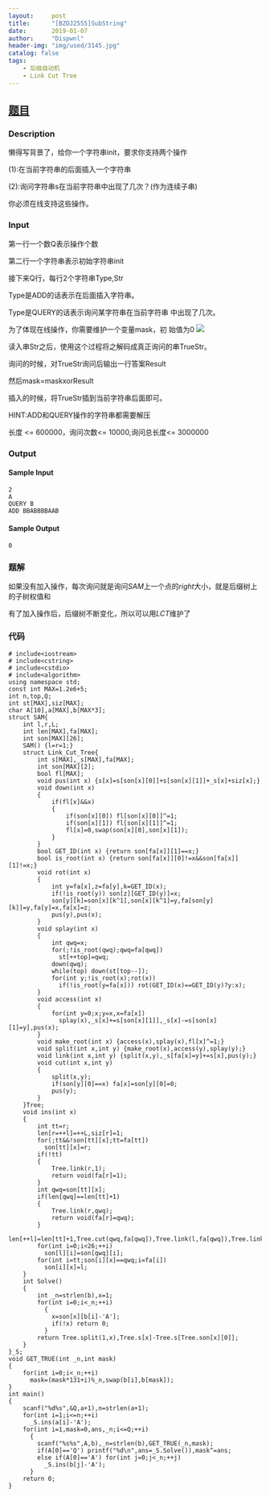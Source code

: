 ```yaml
---
layout:     post
title:      "[BZOJ2555]SubString"
date:       2019-01-07
author:     "Dispwnl"
header-img: "img/used/3145.jpg"
catalog: false
tags:
    - 后缀自动机
    - Link Cut Tree
---
```

## [题目](https://lydsy.com/JudgeOnline/problem.php?id=2555)
### Description
懒得写背景了，给你一个字符串init，要求你支持两个操作

(1):在当前字符串的后面插入一个字符串

(2):询问字符串s在当前字符串中出现了几次？(作为连续子串)

你必须在线支持这些操作。

### Input
第一行一个数Q表示操作个数

第二行一个字符串表示初始字符串init

接下来Q行，每行2个字符串Type,Str

Type是ADD的话表示在后面插入字符串。

Type是QUERY的话表示询问某字符串在当前字符串
中出现了几次。

为了体现在线操作，你需要维护一个变量mask，初
始值为0 
![](https://lydsy.com/JudgeOnline/upload/201112/11.JPG)

读入串Str之后，使用这个过程将之解码成真正询问的串TrueStr。

询问的时候，对TrueStr询问后输出一行答案Result

然后mask=maskxorResult

插入的时候，将TrueStr插到当前字符串后面即可。

HINT:ADD和QUERY操作的字符串都需要解压

长度 <= 600000，询问次数<= 10000,询问总长度<= 3000000

### Output
#### Sample Input
```
2
A
QUERY B
ADD BBABBBBAAB
```
#### Sample Output
```
0
```
### 题解
如果没有加入操作，每次询问就是询问$SAM$上一个点的$right$大小，就是后缀树上的子树权值和

有了加入操作后，后缀树不断变化，所以可以用$LCT$维护了

### 代码
```
# include<iostream>
# include<cstring>
# include<cstdio>
# include<algorithm>
using namespace std;
const int MAX=1.2e6+5;
int n,top,Q;
int st[MAX],siz[MAX];
char A[10],a[MAX],b[MAX*3];
struct SAM{
	int l,r,L;
	int len[MAX],fa[MAX];
	int son[MAX][26];
	SAM() {l=r=1;}
	struct Link_Cut_Tree{
		int s[MAX],_s[MAX],fa[MAX];
		int son[MAX][2];
		bool fl[MAX];
		void pus(int x) {s[x]=s[son[x][0]]+s[son[x][1]]+_s[x]+siz[x];}
		void down(int x)
		{
			if(fl[x]&&x)
			{
				if(son[x][0]) fl[son[x][0]]^=1;
				if(son[x][1]) fl[son[x][1]]^=1;
				fl[x]=0,swap(son[x][0],son[x][1]);
			}
		}
		bool GET_ID(int x) {return son[fa[x]][1]==x;}
		bool is_root(int x) {return son[fa[x]][0]!=x&&son[fa[x]][1]!=x;}
		void rot(int x)
		{
			int y=fa[x],z=fa[y],k=GET_ID(x);
			if(!is_root(y)) son[z][GET_ID(y)]=x;
			son[y][k]=son[x][k^1],son[x][k^1]=y,fa[son[y][k]]=y,fa[y]=x,fa[x]=z;
			pus(y),pus(x);
		}
		void splay(int x)
		{
			int qwq=x;
			for(;!is_root(qwq);qwq=fa[qwq])
			  st[++top]=qwq;
			down(qwq);
			while(top) down(st[top--]);
			for(int y;!is_root(x);rot(x))
			  if(!is_root(y=fa[x])) rot(GET_ID(x)==GET_ID(y)?y:x);
		}
		void access(int x)
		{
			for(int y=0;x;y=x,x=fa[x])
			  splay(x),_s[x]+=s[son[x][1]],_s[x]-=s[son[x][1]=y],pus(x);
		}
		void make_root(int x) {access(x),splay(x),fl[x]^=1;}
		void split(int x,int y) {make_root(x),access(y),splay(y);}
		void link(int x,int y) {split(x,y),_s[fa[x]=y]+=s[x],pus(y);}
		void cut(int x,int y)
		{
			split(x,y);
			if(son[y][0]==x) fa[x]=son[y][0]=0;
			pus(y);
		}
	}Tree;
	void ins(int x)
	{
		int tt=r;
		len[r=++l]=++L,siz[r]=1;
		for(;tt&&!son[tt][x];tt=fa[tt])
		  son[tt][x]=r;
		if(!tt)
		{
			Tree.link(r,1);
			return void(fa[r]=1);
		}
		int qwq=son[tt][x];
		if(len[qwq]==len[tt]+1)
		{
			Tree.link(r,qwq);
			return void(fa[r]=qwq);
		}
		len[++l]=len[tt]+1,Tree.cut(qwq,fa[qwq]),Tree.link(l,fa[qwq]),Tree.link(qwq,l),Tree.link(r,l),fa[l]=fa[qwq],fa[qwq]=fa[r]=l;
		for(int i=0;i<26;++i)
		  son[l][i]=son[qwq][i];
		for(int i=tt;son[i][x]==qwq;i=fa[i])
		  son[i][x]=l;
	}
	int Solve()
	{
		int _n=strlen(b),x=1;
		for(int i=0;i<_n;++i)
		  {
		  	x=son[x][b[i]-'A'];
		  	if(!x) return 0;
		  }
		return Tree.split(1,x),Tree.s[x]-Tree.s[Tree.son[x][0]];
	}
}_S;
void GET_TRUE(int _n,int mask)
{
	for(int i=0;i<_n;++i)
	  mask=(mask*131+i)%_n,swap(b[i],b[mask]);
}
int main()
{
	scanf("%d%s",&Q,a+1),n=strlen(a+1);
	for(int i=1;i<=n;++i)
	  _S.ins(a[i]-'A');
	for(int i=1,mask=0,ans,_n;i<=Q;++i)
	  {
	  	scanf("%s%s",A,b),_n=strlen(b),GET_TRUE(_n,mask);
	  	if(A[0]=='Q') printf("%d\n",ans=_S.Solve()),mask^=ans;
	  	else if(A[0]=='A') for(int j=0;j<_n;++j)
	  	  _S.ins(b[j]-'A');
	  }
	return 0;
}
```

